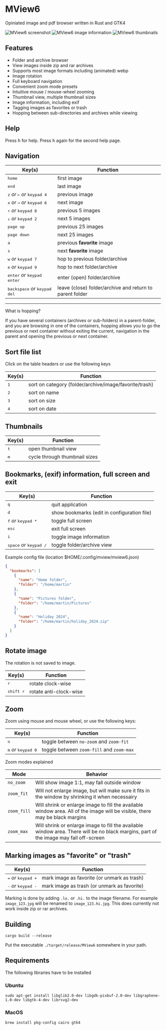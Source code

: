 # MView6

Opiniated image and pdf browser written in Rust and GTK4

![MView6 screenshot](./doc/mview6.png)
![MView6 image information](./doc/mview6-info.png)
![MView6 thumbnails](./doc/mview6-thumbnails.png)

## Features

- Folder and archive browser
- View images inside zip and rar archives
- Supports most image formats including (animated) webp
- Image rotation
- Full keyboard navigation
- Convenient zoom mode presets
- Intuitive mouse / mouse-wheel zooming
- Thumbnail view, multiple thumbnail sizes
- Image information, including exif
- Tagging images as favorites or trash
- Hopping between sub-directories and archives while viewing

## Help

Press <kbd>h</kbd> for help. Press <kbd>h</kbd> again for the second help page.

## Navigation

| Key(s)                                                  | Function                                                 |
| ------------------------------------------------------- | -------------------------------------------------------- |
| <kbd>home</kbd>                                         | first image                                              |
| <kbd>end</kbd>                                          | last image                                               |
| <kbd>z</kbd> _or_ <kbd>←</kbd> _or_ <kbd>keypad 4</kbd> | previous image                                           |
| <kbd>x</kbd> _or_ <kbd>→</kbd> _or_ <kbd>keypad 6</kbd> | next image                                               |
| <kbd>↑</kbd> _or_ <kbd>keypad 8</kbd>                   | previous 5 images                                        |
| <kbd>↓</kbd> _or_ <kbd>keypad 2</kbd>                   | next 5 images                                            |
| <kbd>page up</kbd>                                      | previous 25 images                                       |
| <kbd>page down</kbd>                                    | next 25 images                                           |
| <kbd>a</kbd>                                            | previous __favorite__ image                              |
| <kbd>s</kbd>                                            | next __favorite__ image                                  |
| <kbd>w</kbd> _or_ <kbd>keypad 7</kbd>                   | hop to previous folder/archive                           |
| <kbd>e</kbd> _or_ <kbd>keypad 9</kbd>                   | hop to next folder/archive                               |
| <kbd>enter</kbd> _or_ <kbd>keypad enter</kbd>           | enter (open) folder/archive                              |
| <kbd>backspace</kbd> _or_ <kbd>keypad del</kbd>         | leave (close) folder/archive and return to parent folder |

---

What is hopping?

If you have several containers (archives or sub-folders) in a parent-folder, and you are browsing in one of the
containers, hopping allows you to go the previous or next container without exiting the
current, navigation in the parent and opening the previous or next container.

## Sort file list

Click on the table headers or use the following keys

| Key(s)                          | Function                                               |
| ------------------------------- | ------------------------------------------------------ |
| <kbd>1</kbd>                    | sort on category (folder/archive/image/favorite/trash) |
| <kbd>2</kbd>                    | sort on name                                           |
| <kbd>3</kbd>                    | sort on size                                           |
| <kbd>4</kbd>                    | sort on date                                           |

## Thumbnails

| Key(s)       | Function                      |
| ------------ | ----------------------------- |
| <kbd>t</kbd> | open thumbnail view           |
| <kbd>m</kbd> | cycle through thumbnail sizes |

## Bookmarks, (exif) information, full screen and exit

| Key(s)                                    | Function                                    |
| ----------------------------------------- | ------------------------------------------- |
| <kbd>q</kbd>                              | quit application                            |
| <kbd>d</kbd>                              | show bookmarks (edit in configuration file) |
| <kbd>f</kbd> _or_ <kbd>keypad *</kbd>     | toggle full screen                          |
| <kbd>esc</kbd>                            | exit full screen                            |
| <kbd>i</kbd>                              | toggle image information                    |
| <kbd>space</kbd> _or_ <kbd>keypad /</kbd> | toggle folder/archive view                  |

Example config file (location $HOME/.config/mview/mview6.json)

```json
{
  "bookmarks": [
    {
      "name": "Home folder",
      "folder": "/home/martin"
    },
    {
      "name": "Pictures folder",
      "folder": "/home/martin/Pictures"
    },
    {
      "name": "Holiday 2024",
      "folder": "/home/martin/holiday_2024.zip"
    }
  ]
}
```

## Rotate image

The rotation is not saved to image.

| Key(s)             | Function               |
| ------------------ | ---------------------- |
| <kbd>r</kbd>       | rotate clock-wise      |
| <kbd>shift r</kbd> | rotate anti-clock-wise |

## Zoom

Zoom using mouse and mouse wheel, or use the following keys:

| Key(s)                                | Function                                  |
| ------------------------------------- | ----------------------------------------- |
| <kbd>n</kbd>                          | toggle between `no-zoom` and `zoom-fit`   |
| <kbd>m</kbd> _or_ <kbd>keypad 0</kbd> | toggle between `zoom-fill` and `zoom-max` |

Zoom modes explained

| Mode        | Behavior                                                                                                                              |
| ----------- | ------------------------------------------------------------------------------------------------------------------------------------- |
| `no_zoom`   | Will show image 1:1, may fall outside window                                                                                          |
| `zoom_fit`  | Will not enlarge image, but will make sure it fits in the window by shrinking it when necessairy                                      |
| `zoom_fill` | Will shrink or enlarge image to fill the available window area. All of the image will be visible, there may be black margins          |
| `zoom_max`  | Will shrink or enlarge image to fill the available window area. There will be no black margins, part of the image may fall off-screen |

## Marking images as "favorite" or "trash"

| Key(s)                                | Function                                    |
| ------------------------------------- | ------------------------------------------- |
| <kbd>=</kbd> _or_ <kbd>keypad +</kbd> | mark image as favorite (or unmark as trash) |
| <kbd>-</kbd> _or_ <kbd>keypad -</kbd> | mark image as trash (or unmark as favorite) |

Marking is done by adding `.lo.` or `.hi.` to the image filename. For example `image_123.jpg` will be renamed to `image_123.hi.jpg`. This does currently not work inside zip or rar archives.

## Building

```shell
cargo build --release
```

Put the executable `./target/release/MView6` somewhere in your path.

## Requirements

The following libraries have to be installed

### Ubuntu

```shell
sudo apt-get install libglib2.0-dev libgdk-pixbuf-2.0-dev libgraphene-1.0-dev libgtk-4-dev librsvg2-dev
```

### MacOS

```shell
brew install pkg-config cairo gtk4
```
